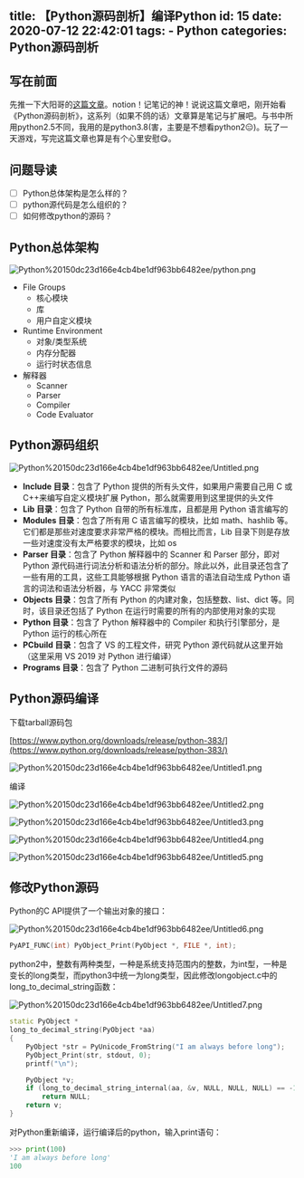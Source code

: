title: 【Python源码剖析】编译Python
id: 15
date: 2020-07-12 22:42:01
tags:
    - Python
categories: Python源码剖析
---
## 写在前面
先推一下大阳哥的[这篇文章](https://lmikoto.com/2020/07/12/%E4%BD%BF%E7%94%A8Notion%E5%81%9A%E5%8D%9A%E5%AE%A2%E7%9A%84%E5%90%8E%E5%8F%B0/)。notion！记笔记的神！说说这篇文章吧，刚开始看《Python源码剖析》，这系列（如果不鸽的话）文章算是笔记与扩展吧。与书中所用python2.5不同，我用的是python3.8(害，主要是不想看python2😑)。玩了一天游戏，写完这篇文章也算是有个心里安慰😋。

<!-- more -->

## 问题导读

- [ ]  Python总体架构是怎么样的？
- [ ]  python源代码是怎么组织的？
- [ ]  如何修改python的源码？

## Python总体架构

![Python%20150dc23d166e4cb4be1df963bb6482ee/python.png](/img/Python/python.png)

- File Groups
    - 核心模块
    - 库
    - 用户自定义模块
- Runtime Environment
    - 对象/类型系统
    - 内存分配器
    - 运行时状态信息
- 解释器
    - Scanner
    - Parser
    - Compiler
    - Code Evaluator

## Python源码组织

![Python%20150dc23d166e4cb4be1df963bb6482ee/Untitled.png](/img/Python/Untitled.png)

- **Include 目录**：包含了 Python 提供的所有头文件，如果用户需要自己用 C 或 C++来编写自定义模块扩展 Python，那么就需要用到这里提供的头文件
- **Lib 目录**：包含了 Python 自带的所有标准库，且都是用 Python 语言编写的
- **Modules 目录**：包含了所有用 C 语言编写的模块，比如 math、hashlib 等。它们都是那些对速度要求非常严格的模块。而相比而言，Lib 目录下则是存放一些对速度没有太严格要求的模块，比如 os
- **Parser 目录**：包含了 Python 解释器中的 Scanner 和 Parser 部分，即对 Python 源代码进行词法分析和语法分析的部分。除此以外，此目录还包含了一些有用的工具，这些工具能够根据 Python 语言的语法自动生成 Python 语言的词法和语法分析器，与 YACC 非常类似
- **Objects 目录**：包含了所有 Python 的内建对象，包括整数、list、dict 等。同时，该目录还包括了 Python 在运行时需要的所有的内部使用对象的实现
- **Python 目录**：包含了 Python 解释器中的 Compiler 和执行引擎部分，是 Python 运行的核心所在
- **PCbuild 目录**：包含了 VS 的工程文件，研究 Python 源代码就从这里开始（这里采用 VS 2019 对 Python 进行编译）
- **Programs 目录**：包含了 Python 二进制可执行文件的源码

## Python源码编译

下载tarball源码包

[https://www.python.org/downloads/release/python-383/](https://www.python.org/downloads/release/python-383/)

![Python%20150dc23d166e4cb4be1df963bb6482ee/Untitled1.png](/img/Python/Untitled1.png)

编译

![Python%20150dc23d166e4cb4be1df963bb6482ee/Untitled2.png](/img/Python/Untitled2.png)

![Python%20150dc23d166e4cb4be1df963bb6482ee/Untitled3.png](/img/Python/Untitled3.png)

![Python%20150dc23d166e4cb4be1df963bb6482ee/Untitled4.png](/img/Python/Untitled4.png)

![Python%20150dc23d166e4cb4be1df963bb6482ee/Untitled5.png](/img/Python/Untitled5.png)

## 修改Python源码

Python的C API提供了一个输出对象的接口：

![Python%20150dc23d166e4cb4be1df963bb6482ee/Untitled6.png](/img/Python/Untitled6.png)

```cpp
PyAPI_FUNC(int) PyObject_Print(PyObject *, FILE *, int);
```

python2中，整数有两种类型，一种是系统支持范围内的整数，为int型，一种是变长的long类型，而python3中统一为long类型，因此修改longobject.c中的long_to_decimal_string函数：

![Python%20150dc23d166e4cb4be1df963bb6482ee/Untitled7.png](/img/Python/Untitled7.png)

```cpp
static PyObject *
long_to_decimal_string(PyObject *aa)
{
    PyObject *str = PyUnicode_FromString("I am always before long");
    PyObject_Print(str, stdout, 0);
    printf("\n");

    PyObject *v;
    if (long_to_decimal_string_internal(aa, &v, NULL, NULL, NULL) == -1)
        return NULL;
    return v;
}
```

对Python重新编译，运行编译后的python，输入print语句：

```python
>>> print(100)
'I am always before long'
100
```
